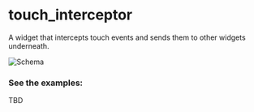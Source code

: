# touch_interceptor

A widget that intercepts touch events and sends them to other widgets underneath.

![Schema](https://raw.githubusercontent.com/parsodyl/touch_interceptor/blob/master/touch_interceptor.png?sanitize=true)

### See the examples:
TBD
